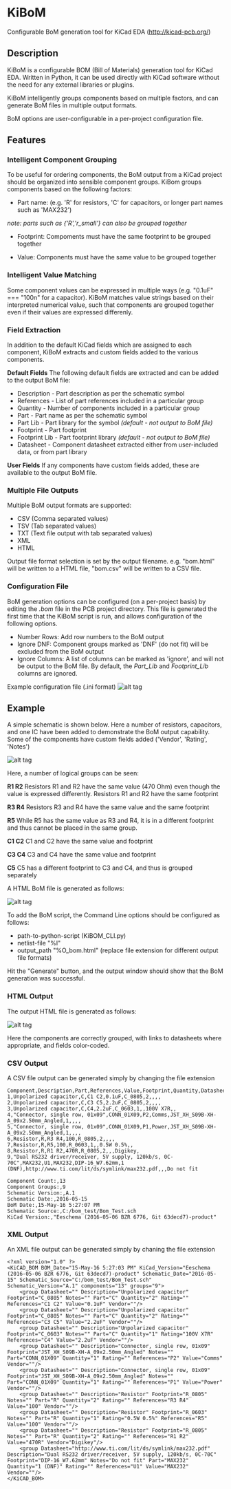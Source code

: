 # KiBoM
Configurable BoM generation tool for KiCad EDA (http://kicad-pcb.org/)

## Description

KiBoM is a configurable BOM (Bill of Materials) generation tool for KiCad EDA. Written in Python, it can be used directly with KiCad software without the need for any external libraries or plugins. 

KiBoM intelligently groups components based on multiple factors, and can generate BoM files in multiple output formats.

BoM options are user-configurable in a per-project configuration file.

## Features

### Intelligent Component Grouping

To be useful for ordering components, the BoM output from a KiCad project should be organized into sensible component groups. KiBom groups components based on the following factors:

- Part name: (e.g. 'R' for resistors, 'C' for capacitors, or longer part names such as 'MAX232')

*note: parts such as {'R','r_small'} can also be grouped together*

- Footprint: Compoments must have the same footprint to be grouped together

- Value: Components must have the same value to be grouped together 

### Intelligent Value Matching

Some component values can be expressed in multiple ways (e.g. "0.1uF" === "100n" for a capacitor). KiBoM matches value strings based on their interpreted numerical value, such that components are grouped together even if their values are expressed differenly.

### Field Extraction

In addition to the default KiCad fields which are assigned to each component, KiBoM extracts and custom fields added to the various components. 

**Default Fields**
The following default fields are extracted and can be added to the output BoM file:
* Description - Part description as per the schematic symbol
* References - List of part references included in a particular group
* Quantity - Number of components included in a particular group
* Part - Part name as per the schematic symbol
* Part Lib - Part library for the symbol *(default - not output to BoM file)*
* Footprint - Part footprint
* Footprint Lib - Part footprint library *(default - not output to BoM file)*
* Datasheet - Component datasheet extracted either from user-included data, or from part library

**User Fields**
If any components have custom fields added, these are available to the output BoM file.

### Multiple File Outputs
Multiple BoM output formats are supported:
* CSV (Comma separated values)
* TSV (Tab separated values)
* TXT (Text file output with tab separated values)
* XML
* HTML

Output file format selection is set by the output filename. e.g. "bom.html" will be written to a HTML file, "bom.csv" will be written to a CSV file.

### Configuration File
BoM generation options can be configured (on a per-project basis) by editing the *.bom* file in the PCB project directory. This file is generated the first time that the KiBoM script is run, and allows configuration of the following options.
* Number Rows: Add row numbers to the BoM output
* Ignore DNF: Component groups marked as 'DNF' (do not fit) will be excluded from the BoM output
* Ignore Columns: A list of columns can be marked as 'ignore', and will not be output to the BoM file. By default, the *Part_Lib* and *Footprint_Lib* columns are ignored.

Example configuration file (.ini format)
![alt tag](example/config.png?raw=True "Configuration")

## Example

A simple schematic is shown below. Here a number of resistors, capacitors, and one IC have been added to demonstrate the BoM output capability. Some of the components have custom fields added ('Vendor', 'Rating', 'Notes')

![alt tag](example/schem.png?raw=True "Schematic")

Here, a number of logical groups can be seen:

**R1 R2**
Resistors R1 and R2 have the same value (470 Ohm) even though the value is expressed differently.
Resistors R1 and R2 have the same footprint

**R3 R4**
Resistors R3 and R4 have the same value and the same footprint

**R5**
While R5 has the same value as R3 and R4, it is in a different footprint and thus cannot be placed in the same group.

**C1 C2**
C1 and C2 have the same value and footprint

**C3 C4**
C3 and C4 have the same value and footprint

**C5**
C5 has a different footprint to C3 and C4, and thus is grouped separately

A HTML BoM file is generated as follows:

![alt tag](example/bom.png?raw=True "BoM")

To add the BoM script, the Command Line options should be configured as follows:
* path-to-python-script (KiBOM_CLI.py)
* netlist-file "%I"
* output_path "%O_bom.html" (replace file extension for different output file formats)

Hit the "Generate" button, and the output window should show that the BoM generation was successful.

### HTML Output
The output HTML file is generated as follows:

![alt tag](example/html.png?raw=True "HTML")

Here the components are correctly grouped, with links to datasheets where appropriate, and fields color-coded.

### CSV Output
A CSV file output can be generated simply by changing the file extension

    Component,Description,Part,References,Value,Footprint,Quantity,Datasheet,Rating,Vendor,Notes
    1,Unpolarized capacitor,C,C1 C2,0.1uF,C_0805,2,,,,
    2,Unpolarized capacitor,C,C3 C5,2.2uF,C_0805,2,,,,
    3,Unpolarized capacitor,C,C4,2.2uF,C_0603,1,,100V X7R,,
    4,"Connector, single row, 01x09",CONN_01X09,P2,Comms,JST_XH_S09B-XH-A_09x2.50mm_Angled,1,,,,
    5,"Connector, single row, 01x09",CONN_01X09,P1,Power,JST_XH_S09B-XH-A_09x2.50mm_Angled,1,,,,
    6,Resistor,R,R3 R4,100,R_0805,2,,,,
    7,Resistor,R,R5,100,R_0603,1,,0.5W 0.5%,,
    8,Resistor,R,R1 R2,470R,R_0805,2,,,Digikey,
    9,"Dual RS232 driver/receiver, 5V supply, 120kb/s, 0C-70C",MAX232,U1,MAX232,DIP-16_W7.62mm,1 (DNF),http://www.ti.com/lit/ds/symlink/max232.pdf,,,Do not fit

    Component Count:,13
    Component Groups:,9
    Schematic Version:,A.1
    Schematic Date:,2016-05-15
    BoM Date:,15-May-16 5:27:07 PM
    Schematic Source:,C:/bom_test/Bom_Test.sch
    KiCad Version:,"Eeschema (2016-05-06 BZR 6776, Git 63decd7)-product"

### XML Output
An XML file output can be generated simply by chaning the file extension

    <?xml version="1.0" ?>
    <KiCAD_BOM BOM_Date="15-May-16 5:27:03 PM" KiCad_Version="Eeschema (2016-05-06 BZR 6776, Git 63decd7)-product" Schematic_Date="2016-05-15" Schematic_Source="C:/bom_test/Bom_Test.sch" Schematic_Version="A.1" components="13" groups="9">
        <group Datasheet="" Description="Unpolarized capacitor" Footprint="C_0805" Notes="" Part="C" Quantity="2" Rating="" References="C1 C2" Value="0.1uF" Vendor=""/>
        <group Datasheet="" Description="Unpolarized capacitor" Footprint="C_0805" Notes="" Part="C" Quantity="2" Rating="" References="C3 C5" Value="2.2uF" Vendor=""/>
        <group Datasheet="" Description="Unpolarized capacitor" Footprint="C_0603" Notes="" Part="C" Quantity="1" Rating="100V X7R" References="C4" Value="2.2uF" Vendor=""/>
        <group Datasheet="" Description="Connector, single row, 01x09" Footprint="JST_XH_S09B-XH-A_09x2.50mm_Angled" Notes="" Part="CONN_01X09" Quantity="1" Rating="" References="P2" Value="Comms" Vendor=""/>
        <group Datasheet="" Description="Connector, single row, 01x09" Footprint="JST_XH_S09B-XH-A_09x2.50mm_Angled" Notes="" Part="CONN_01X09" Quantity="1" Rating="" References="P1" Value="Power" Vendor=""/>
        <group Datasheet="" Description="Resistor" Footprint="R_0805" Notes="" Part="R" Quantity="2" Rating="" References="R3 R4" Value="100" Vendor=""/>
        <group Datasheet="" Description="Resistor" Footprint="R_0603" Notes="" Part="R" Quantity="1" Rating="0.5W 0.5%" References="R5" Value="100" Vendor=""/>
        <group Datasheet="" Description="Resistor" Footprint="R_0805" Notes="" Part="R" Quantity="2" Rating="" References="R1 R2" Value="470R" Vendor="Digikey"/>
        <group Datasheet="http://www.ti.com/lit/ds/symlink/max232.pdf" Description="Dual RS232 driver/receiver, 5V supply, 120kb/s, 0C-70C" Footprint="DIP-16_W7.62mm" Notes="Do not fit" Part="MAX232" Quantity="1 (DNF)" Rating="" References="U1" Value="MAX232" Vendor=""/>
    </KiCAD_BOM>

